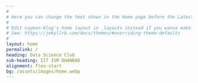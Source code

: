 ```yaml
---
#
# Here you can change the text shown in the Home page before the Latest Posts section.
#
# Edit cayman-blog's home layout in _layouts instead if you wanna make some changes
# See: https://jekyllrb.com/docs/themes/#overriding-theme-defaults
#
layout: home
permalink: /
heading: Data Science Club
sub-heading: IIT ISM DHANBAD
alignment: flex-start
bg: /assets/images/home.webp
---
```

